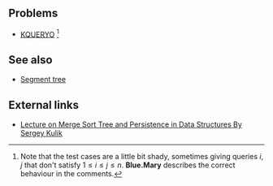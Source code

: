 ## Problems
- [KQUERYO](http://www.spoj.com/problems/KQUERYO/) [^1]

## See also
- [Segment tree]()

## External links
- [Lecture on Merge Sort Tree and Persistence in Data Structures By Sergey Kulik](https://www.youtube.com/watch?v=6x4-lfhHd_Y)

[^1]: Note that the test cases are a little bit shady, sometimes giving queries $i,j$ that don't satisfy $1\leq i\leq j\leq n$. **Blue.Mary** describes the correct behaviour in the comments.